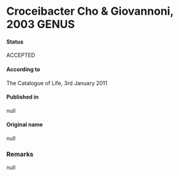 # Croceibacter Cho & Giovannoni, 2003 GENUS

#### Status
ACCEPTED

#### According to
The Catalogue of Life, 3rd January 2011

#### Published in
null

#### Original name
null

### Remarks
null